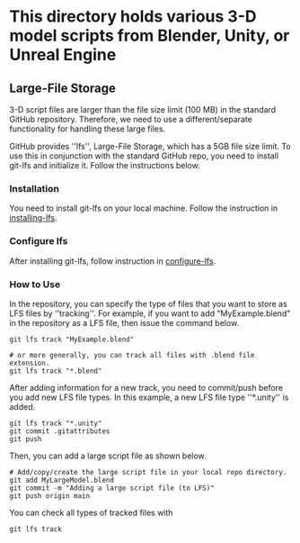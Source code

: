# This directory holds various 3-D model scripts from Blender, Unity, or Unreal Engine

## Large-File Storage
3-D script files are larger than the file size limit (100 MB) in the standard GitHub repository. Therefore, we need to use a different/separate functionality for handling these large files. 

GitHub provides ''lfs'', Large-File Storage, which has a 5GB file size limit. To use this in conjunction with the standard GitHub repo, you need to install git-lfs and initialize it. Follow the instructions below.

### Installation

You need to install git-lfs on your local machine. Follow the instruction in [installing-lfs](https://docs.github.com/en/repositories/working-with-files/managing-large-files/installing-git-large-file-storage).

### Configure lfs

After installing git-lfs, follow instruction in [configure-lfs](https://docs.github.com/en/repositories/working-with-files/managing-large-files/configuring-git-large-file-storage).

### How to Use

In the repository, you can specify the type of files that you want to store as LFS files by ''tracking''. For example, if you want to add "MyExample.blend" in the repository as a LFS file, then issue the command below.
```
git lfs track "MyExample.blend"

# or more generally, you can track all files with .blend file extension.
git lfs track "*.blend"
```

After adding information for a new track, you need to commit/push before you add new LFS file types. In this example, a new LFS file type ''*.unity'' is added.
```
git lfs track "*.unity"
git commit .gitattributes
git push
```
Then, you can add a large script file as shown below.
```
# Add/copy/create the large script file in your local repo directory.
git add MyLargeModel.blend
git commit -m "Adding a large script file (to LFS)"
git push origin main
```

You can check all types of tracked files with
```
git lfs track
```

